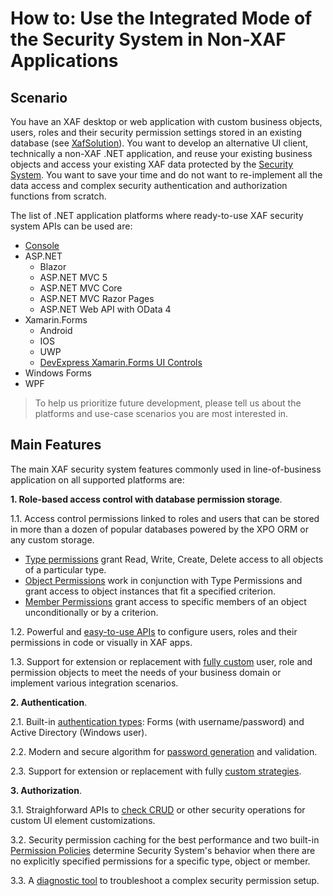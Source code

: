 <!-- default file list -->

# How to: Use the Integrated Mode of the Security System in Non-XAF Applications

## Scenario
You have an XAF desktop or web application with custom business objects, users, roles and their security permission settings stored in an existing database (see [XafSolution](https://github.com/DevExpress-Examples/XAF_how-to-use-the-integrated-mode-of-the-security-system-in-non-xaf-applications-e4908/tree/19.1.4%2B/XafSolution)).
You want to develop an alternative UI client, technically a non-XAF .NET application, and reuse your existing business objects and access your existing XAF data protected by the [Security System](https://docs.devexpress.com/eXpressAppFramework/113366/concepts/security-system/security-system-overview). You want to save your time and do not want to re-implement all the data access and complex security authentication and authorization functions from scratch.

The list of .NET application platforms where ready-to-use XAF security system APIs can be used are:
* [Console](https://github.com/DevExpress-Examples/XAF_how-to-use-the-integrated-mode-of-the-security-system-in-non-xaf-applications-e4908/tree/19.1.4%2B/Console)
* ASP.NET
  * Blazor
  * ASP.NET MVC 5
  * ASP.NET MVC Core
  * ASP.NET MVC Razor Pages
  * ASP.NET Web API with OData 4
* Xamarin.Forms
  * Android
  * IOS
  * UWP
  * [DevExpress Xamarin.Forms UI Controls](https://www.devexpress.com/xamarin/)
* Windows Forms
* WPF

>To help us prioritize future development, please tell us about the platforms and use-case scenarios you are most interested in.

## Main Features
The main XAF security system features commonly used in line-of-business application on all supported platforms are:

**1. Role-based access control with database permission storage**.

   1.1. Access control permissions linked to roles and users that can be stored in more than a dozen of popular databases powered by the XPO ORM or any custom storage.
  - [Type permissions](https://docs.devexpress.com/eXpressAppFramework/113366/concepts/security-system/security-system-overview#type-permissions) grant Read, Write, Create, Delete access to all objects of a particular type.
  - [Object Permissions](https://docs.devexpress.com/eXpressAppFramework/113366/concepts/security-system/security-system-overview#object-permissions) work in conjunction with Type Permissions and grant access to object instances that fit a specified criterion.
  - [Member Permissions](https://docs.devexpress.com/eXpressAppFramework/113366/concepts/security-system/security-system-overview#member-permissions) grant access to specific members of an object unconditionally or by a criterion.

1.2. Powerful and [easy-to-use APIs](https://docs.devexpress.com/eXpressAppFramework/119065/concepts/security-system/predefined-users,-roles-and-permissions#set-permissions-for-non-administrative-roles) to configure users, roles and their permissions in code or visually in XAF apps.

1.3. Support for extension or replacement with [fully custom](https://docs.devexpress.com/eXpressAppFramework/113384/task-based-help/security/how-to-implement-custom-security-objects-users,-roles,-operation-permissions) user, role and permission objects to meet the needs of your business domain or implement various integration scenarios.

**2. Authentication**.

   2.1. Built-in [authentication types](https://docs.devexpress.com/eXpressAppFramework/119064/concepts/security-system/authentication): Forms (with username/password) and Active Directory (Windows user).

   2.2. Modern and secure algorithm for [password generation](https://docs.devexpress.com/eXpressAppFramework/112649/concepts/security-system/passwords-in-the-security-system) and validation.

   2.3. Support for extension or replacement with fully [custom strategies](https://docs.devexpress.com/eXpressAppFramework/119064/concepts/security-system/authentication#custom-authentication).

**3. Authorization**.

   3.1. Straighforward APIs to [check CRUD](https://docs.devexpress.com/eXpressAppFramework/112769/getting-started/comprehensive-tutorial/security-system/access-the-security-system-in-code) or other security operations for custom UI element customizations.

   3.2. Security permission caching for the best performance and two built-in [Permission Policies](https://docs.devexpress.com/eXpressAppFramework/116172/concepts/security-system/permission-policies) determine Security System's behavior when there are no explicitly specified permissions for a specific type, object or member.

   3.3. A [diagnostic tool](https://www.devexpress.com/Support/Center/Question/Details/T589182) to troubleshoot a complex security permission setup.
